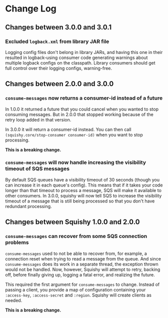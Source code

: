 # Change Log

## Changes between 3.0.0 and 3.0.1

### Excluded `logback.xml` from library JAR file

Logging config files don't belong in library JARs, and having this one in their
resulted in logback-using consumer code generating warnings about multiple
logback configs on the classpath. Library consumers should get full control
over their logging configs, warning-free.

## Changes between 2.0.0 and 3.0.0

### `consume-messages` now returns a consumer-id instead of a future

In 1.0.0 it returned a future that you could cancel when you wanted to stop
consuming messages. But in 2.0.0 that stopped working because of the retry
loop added in that version.

In 3.0.0 it will return a consumer-id instead. You can then call
`(squishy.core/stop-consumer consumer-id)` when you want to stop processing.

**This is a breaking change.**

### `consume-messages` will now handle increasing the visibility timeout of SQS messages

By default SQS queues have a visibility timeout of 30 seconds (though you can
increase it in each queue's config). This means that if it takes your code
longer than that timeout to process a message, SQS will make it available to
other consumers. In 3.0.0, squishy will now tell SQS to increase the visibility
timeout of a message that is still being processed so that you don't have
redundant processing.

## Changes between Squishy 1.0.0 and 2.0.0

### `consume-messages` can recover from some SQS connection problems

`consume-messages` used to not be able to recover from, for example, a
connection reset when trying to read a message from the queue. And
since `consume-messages` does its work in a separate thread, the
exception thrown would not be handled. Now, however, Squishy will
attempt to retry, backing off, before finally giving up, logging a
fatal error, and realizing the future.

This required the first argument for `consume-messages` to
change. Instead of passing a client, you provide a map of
configuration containing your `:access-key`, `:access-secret` and
`:region`. Squishy will create clients as needed.

**This is a breaking change.**
